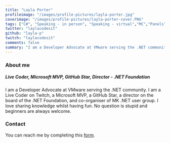 ```yaml
---
title: "Layla Porter"
profileimage: "/images/profile-pictures/layla-porter.jpg"
coverimage: "/images/profile-pictures/layla-porter-cover.PNG"
tags: ["C#", "Speaking - in person", "Speaking - virtual","MC","Panels","Mentorship"]
twitter: "laylacodesit"
github: "layla-p"
twitch: "laylacodesit"
comments: false
summary: "I am a Developer Advocate at VMware serving the .NET community. I am a Live Coder on Twitch, a Microsoft MVP, and a GitHub Star."
---
```

### About me
##### **Live Coder, Microsoft MVP, GitHub Star, Director - .NET Foundation**
I am a Developer Advocate at VMware serving the .NET community. I am a Live Coder on Twitch, a Microsoft MVP, a GitHub Star, a director on the board of the .NET Foundation, and co-organiser of MK .NET user group. I love sharing knowledge whilst having fun. No question is stupid and beginners are always welcome.

### Contact

You can reach me by completing this [form](https://forms.gle/Mdf13m1Wuia5jDEL8).
